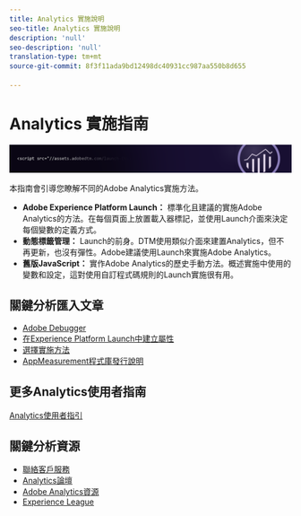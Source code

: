 ```yaml
---
title: Analytics 實施說明
seo-title: Analytics 實施說明
description: 'null'
seo-description: 'null'
translation-type: tm+mt
source-git-commit: 8f3f11ada9bd12498dc40931cc987aa550b8d655

---
```



# Analytics 實施指南

![橫幅](../../assets/doc_banner_implement.png)

本指南會引導您瞭解不同的Adobe Analytics實施方法。

* **Adobe Experience Platform Launch：** 標準化且建議的實施Adobe Analytics的方法。在每個頁面上放置載入器標記，並使用Launch介面來決定每個變數的定義方式。
* **動態標籤管理：** Launch的前身。DTM使用類似介面來建置Analytics，但不再更新，也沒有彈性。Adobe建議使用Launch來實施Adobe Analytics。
* **舊版JavaScript：** 實作Adobe Analytics的歷史手動方法。概述實施中使用的變數和設定，這對使用自訂程式碼規則的Launch實施很有用。

## 關鍵分析匯入文章

* [Adobe Debugger](impl-testing/debugger.md)
* [在Experience Platform Launch中建立屬性](implement-with-launch/create-analytics-property.md)
* [選擇實施方法](c-implementation-methods/choose-implementation-method.md)
* [AppMeasurement程式庫發行說明](appmeasurement-release-notes/appmeasurement-release-notes.md)

## 更多Analytics使用者指南

[Analytics使用者指引](/help/landing/home.md)

## 關鍵分析資源

* [聯絡客戶服務](https://helpx.adobe.com/contact/enterprise-support.ec.html)
* [Analytics論壇](https://forums.adobe.com/community/experience-cloud/analytics-cloud/analytics)
* [Adobe Analytics資源](https://forums.adobe.com/message/10660755)
* [Experience League](https://landing.adobe.com/experience-league/)
